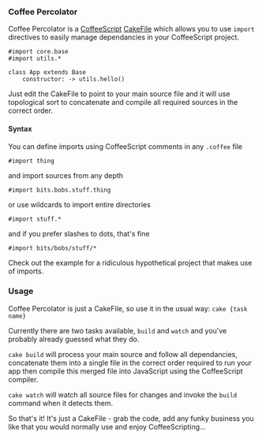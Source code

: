 ### Coffee Percolator

Coffee Percolator is a [CoffeeScript](http://coffeescript.org/) [CakeFile](http://coffeescript.org/#cake) which allows you to use `import` directives to easily manage dependancies in your CoffeeScript project.

	#import core.base
	#import utils.*

	class App extends Base
		constructor: -> utils.hello()

Just edit the CakeFile to point to your main source file and it will use topological sort to concatenate and compile all required sources in the correct order.

#### Syntax

You can define imports using CoffeeScript comments in any `.coffee` file

    #import thing

and import sources from any depth

    #import bits.bobs.stuff.thing

or use wildcards to import entire directories

    #import stuff.*

and if you prefer slashes to dots, that's fine

    #import bits/bobs/stuff/*

Check out the example for a ridiculous hypothetical project that makes use of imports.

### Usage

Coffee Percolator is just a CakeFile, so use it in the usual way: `cake {task name}`

Currently there are two tasks available, `build` and `watch` and you've probably already guessed what they do.

`cake build` will process your main source and follow all dependancies, concatenate them into a single file in the correct order required to run your app then compile this merged file into JavaScript using the CoffeeScript compiler.

`cake watch` will watch all source files for changes and invoke the `build` command when it detects them.

So that's it! It's just a CakeFile - grab the code, add any funky business you like that you would normally use and enjoy CoffeeScripting...
